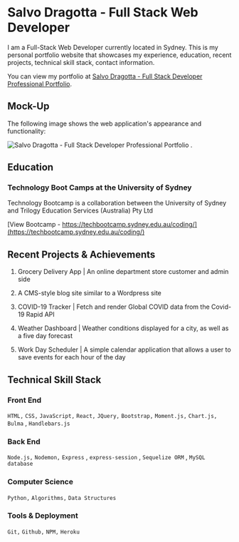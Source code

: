 # Salvo Dragotta - Full Stack Web Developer

I am a Full-Stack Web Developer currently located in Sydney. This is my personal portfolio website that showcases my experience, education, recent projects, technical skill stack, contact information.

You can view my portfolio at [Salvo Dragotta - Full Stack Developer Professional Portfolio](https://mm-salvodragotta.github.io/full-stack-developer-professional-portfolio/).

## Mock-Up

The following image shows the web application's appearance and functionality:

![Salvo Dragotta - Full Stack Developer Professional Portfolio .](./assets/images/full-stack-developer-professional-portfolio.gif)

## Education

### Technology Boot Camps at the University of Sydney

Technology Bootcamp is a collaboration between
the University of Sydney and Trilogy Education Services (Australia) Pty Ltd

[View Bootcamp - https://techbootcamp.sydney.edu.au/coding/](https://techbootcamp.sydney.edu.au/coding/)

## Recent Projects & Achievements

1. Grocery Delivery App | An online department store customer and admin side

2. A CMS-style blog site similar to a Wordpress site

3. COVID-19 Tracker | Fetch and render Global COVID data from the Covid-19 Rapid API

4. Weather Dashboard | Weather conditions displayed for a city, as well as a five day forecast

5. Work Day Scheduler | A simple calendar application that allows a user to save events for each hour of the day


## Technical Skill Stack

### Front End

`HTML,` `CSS,` `JavaScript,` `React,` `JQuery,` `Bootstrap,` `Moment.js,` `Chart.js,` `Bulma` , `Handlebars.js`

### Back End

`Node.js,` `Nodemon,` `Express` , `express-session` , `Sequelize ORM` , `MySQL database`

### Computer Science

`Python,` `Algorithms,` `Data Structures` 

### Tools & Deployment

 `Git,` `Github,` `NPM,` `Heroku`

